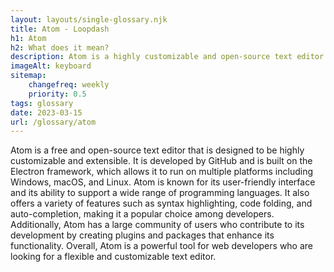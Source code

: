```yaml
--- 
layout: layouts/single-glossary.njk
title: Atom - Loopdash
h1: Atom
h2: What does it mean?
description: Atom is a highly customizable and open-source text editor that can be used to write and edit code for WordPress websites.
imageAlt: keyboard
sitemap:
	changefreq: weekly
	priority: 0.5
tags: glossary
date: 2023-03-15
url: /glossary/atom
---
```


Atom is a free and open-source text editor that is designed to be highly customizable and extensible. It is developed by GitHub and is built on the Electron framework, which allows it to run on multiple platforms including Windows, macOS, and Linux. Atom is known for its user-friendly interface and its ability to support a wide range of programming languages. It also offers a variety of features such as syntax highlighting, code folding, and auto-completion, making it a popular choice among developers. Additionally, Atom has a large community of users who contribute to its development by creating plugins and packages that enhance its functionality. Overall, Atom is a powerful tool for web developers who are looking for a flexible and customizable text editor.
